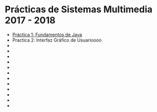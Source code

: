 # Prácticas de Sistemas Multimedia 2017 - 2018  

- [Práctica 1: Fundamentos de Java](https://github.com/AGCarlos/SMM_1718/tree/master/Pr%C3%A1cticas/Pr%C3%A1ctica%201)
- Practica 2: Interfaz Gráfico de Usuarioooo
-
-
-
-
-
-
-
-
-
-
-
-
